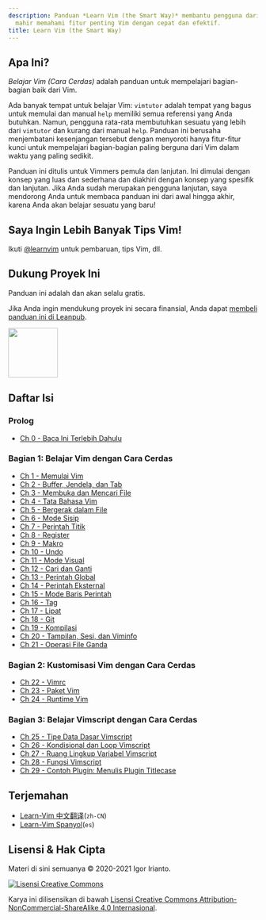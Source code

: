 ```yaml
---
description: Panduan *Learn Vim (the Smart Way)* membantu pengguna dari pemula hingga
  mahir memahami fitur penting Vim dengan cepat dan efektif.
title: Learn Vim (the Smart Way)
---
```


## Apa Ini?

*Belajar Vim (Cara Cerdas)* adalah panduan untuk mempelajari bagian-bagian baik dari Vim.

Ada banyak tempat untuk belajar Vim: `vimtutor` adalah tempat yang bagus untuk memulai dan manual `help` memiliki semua referensi yang Anda butuhkan. Namun, pengguna rata-rata membutuhkan sesuatu yang lebih dari `vimtutor` dan kurang dari manual `help`. Panduan ini berusaha menjembatani kesenjangan tersebut dengan menyoroti hanya fitur-fitur kunci untuk mempelajari bagian-bagian paling berguna dari Vim dalam waktu yang paling sedikit.

Panduan ini ditulis untuk Vimmers pemula dan lanjutan. Ini dimulai dengan konsep yang luas dan sederhana dan diakhiri dengan konsep yang spesifik dan lanjutan. Jika Anda sudah merupakan pengguna lanjutan, saya mendorong Anda untuk membaca panduan ini dari awal hingga akhir, karena Anda akan belajar sesuatu yang baru!

## Saya Ingin Lebih Banyak Tips Vim!

Ikuti [@learnvim](https://twitter.com/learnvim) untuk pembaruan, tips Vim, dll.

## Dukung Proyek Ini

Panduan ini adalah dan akan selalu gratis.

Jika Anda ingin mendukung proyek ini secara finansial, Anda dapat [membeli panduan ini di Leanpub](https://leanpub.com/learnvim).

<a href="https://leanpub.com/learnvim"><img src="/images/learn-vim-cover.png" width="100"></a>

## Daftar Isi

### Prolog

- [Ch 0     - Baca Ini Terlebih Dahulu](ch00_read_this_first)

### Bagian 1: Belajar Vim dengan Cara Cerdas

- [Ch 1     - Memulai Vim](ch01_starting_vim)
- [Ch 2     - Buffer, Jendela, dan Tab](ch02_buffers_windows_tabs)
- [Ch 3     - Membuka dan Mencari File](ch03_searching_files)
- [Ch 4     - Tata Bahasa Vim](ch04_vim_grammar)
- [Ch 5     - Bergerak dalam File](ch05_moving_in_file)
- [Ch 6     - Mode Sisip](ch06_insert_mode)
- [Ch 7     - Perintah Titik](ch07_the_dot_command)
- [Ch 8     - Register](ch08_registers)
- [Ch 9     - Makro](ch09_macros)
- [Ch 10    - Undo](ch10_undo)
- [Ch 11    - Mode Visual](ch11_visual_mode)
- [Ch 12    - Cari dan Ganti](ch12_search_and_substitute)
- [Ch 13    - Perintah Global](ch13_the_global_command)
- [Ch 14    - Perintah Eksternal](ch14_external_commands)
- [Ch 15    - Mode Baris Perintah](ch15_command-line_mode)
- [Ch 16    - Tag](ch16_tags)
- [Ch 17    - Lipat](ch17_fold)
- [Ch 18    - Git](ch18_git)
- [Ch 19    - Kompilasi](ch19_compile)
- [Ch 20    - Tampilan, Sesi, dan Viminfo](ch20_views_sessions_viminfo)
- [Ch 21    - Operasi File Ganda](ch21_multiple_file_operations)

### Bagian 2: Kustomisasi Vim dengan Cara Cerdas

- [Ch 22 - Vimrc](ch22_vimrc)
- [Ch 23 - Paket Vim](ch23_vim_packages)
- [Ch 24 - Runtime Vim](ch24_vim_runtime)

### Bagian 3: Belajar Vimscript dengan Cara Cerdas

- [Ch 25 - Tipe Data Dasar Vimscript](ch25_vimscript_basic_data_types)
- [Ch 26 - Kondisional dan Loop Vimscript](ch26_vimscript_conditionals_and_loops)
- [Ch 27 - Ruang Lingkup Variabel Vimscript](ch27_vimscript_variable_scopes)
- [Ch 28 - Fungsi Vimscript](ch28_vimscript_functions)
- [Ch 29 - Contoh Plugin: Menulis Plugin Titlecase](ch29_plugin_example_writing-a-titlecase-plugin)

## Terjemahan
- [Learn-Vim 中文翻译](https://github.com/wsdjeg/Learn-Vim_zh_cn)(`zh-CN`)
- [Learn-Vim Spanyol](https://github.com/victorhck/learn-Vim-es)(`es`)

## Lisensi & Hak Cipta
Materi di sini semuanya © 2020-2021 Igor Irianto.

<a rel="license" href="http://creativecommons.org/licenses/by-nc-sa/4.0/"><img alt="Lisensi Creative Commons" style="border-width:0" src="https://licensebuttons.net/l/by-nc-sa/4.0/88x31.png" /></a><br />

Karya ini dilisensikan di bawah <a rel="license" href="http://creativecommons.org/licenses/by-nc-sa/4.0/">Lisensi Creative Commons Attribution-NonCommercial-ShareAlike 4.0 Internasional</a>.